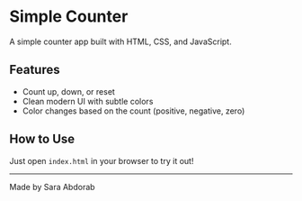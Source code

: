 # Simple Counter

A simple counter app built with HTML, CSS, and JavaScript.

## Features

- Count up, down, or reset
- Clean modern UI with subtle colors
- Color changes based on the count (positive, negative, zero)

## How to Use

Just open `index.html` in your browser to try it out!



---

Made by Sara Abdorab